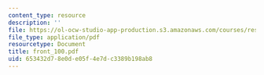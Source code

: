 ```yaml
---
content_type: resource
description: ''
file: https://ol-ocw-studio-app-production.s3.amazonaws.com/courses/res-6-001-continuum-electromechanics-spring-2009/653432d78e0de05f4e7dc3389b198ab8_front_100.pdf
file_type: application/pdf
resourcetype: Document
title: front_100.pdf
uid: 653432d7-8e0d-e05f-4e7d-c3389b198ab8
---
```

